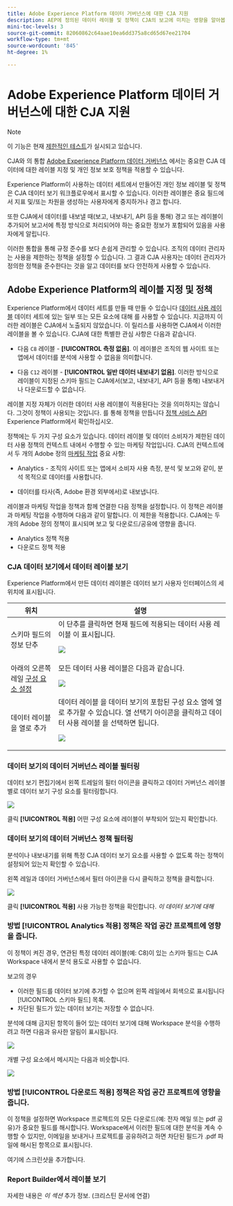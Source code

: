 ```yaml
---
title: Adobe Experience Platform 데이터 거버넌스에 대한 CJA 지원
description: AEP에 정의된 데이터 레이블 및 정책이 CJA의 보고에 미치는 영향을 알아봅니다.
mini-toc-levels: 3
source-git-commit: 82060862c64aae10ea6dd375a8cd65d67ee21704
workflow-type: tm+mt
source-wordcount: '845'
ht-degree: 1%

---
```



# Adobe Experience Platform 데이터 거버넌스에 대한 CJA 지원

>[!NOTE]
>
>이 기능은 현재 [제한적인 테스트](/help/release-notes/releases.md)가 실시되고 있습니다.

CJA와 의 통합 [Adobe Experience Platform 데이터 거버넌스](https://experienceleague.adobe.com/docs/experience-platform/data-governance/home.html?lang=en) 에서는 중요한 CJA 데이터에 대한 레이블 지정 및 개인 정보 보호 정책을 적용할 수 있습니다.

Experience Platform이 사용하는 데이터 세트에서 만들어진 개인 정보 레이블 및 정책은 CJA 데이터 보기 워크플로우에서 표시할 수 있습니다. 이러한 레이블은 중요 필드에서 지표 및/또는 차원을 생성하는 사용자에게 중지하거나 경고 합니다.

또한 CJA에서 데이터를 내보낼 때(보고, 내보내기, API 등을 통해) 경고 또는 레이블이 추가되어 보고서에 특정 방식으로 처리되어야 하는 중요한 정보가 포함되어 있음을 사용자에게 알립니다.

이러한 통합을 통해 규정 준수를 보다 손쉽게 관리할 수 있습니다. 조직의 데이터 관리자는 사용을 제한하는 정책을 설정할 수 있습니다. 그 결과 CJA 사용자는 데이터 관리자가 정의한 정책을 준수한다는 것을 알고 데이터를 보다 안전하게 사용할 수 있습니다.

## Adobe Experience Platform의 레이블 지정 및 정책

Experience Platform에서 데이터 세트를 만들 때 만들 수 있습니다 [데이터 사용 레이블](https://experienceleague.adobe.com/docs/experience-platform/data-governance/labels/reference.html?lang=en) 데이터 세트에 있는 일부 또는 모든 요소에 대해 를 사용할 수 있습니다. 지금까지 이러한 레이블은 CJA에서 노출되지 않았습니다. 이 릴리스를 사용하면 CJA에서 이러한 레이블을 볼 수 있습니다. CJA에 대한 특별한 관심 사항은 다음과 같습니다.

* 다음 `C8` 레이블 - **[!UICONTROL 측정 없음]**. 이 레이블은 조직의 웹 사이트 또는 앱에서 데이터를 분석에 사용할 수 없음을 의미합니다.

* 다음 `C12` 레이블 - **[!UICONTROL 일반 데이터 내보내기 없음]**. 이러한 방식으로 레이블이 지정된 스키마 필드는 CJA에서(보고, 내보내기, API 등을 통해) 내보내거나 다운로드할 수 없습니다.

레이블 지정 자체가 이러한 데이터 사용 레이블이 적용된다는 것을 의미하지는 않습니다. 그것이 정책이 사용되는 것입니다. 를 통해 정책을 만듭니다 [정책 서비스 API](https://experienceleague.adobe.com/docs/experience-platform/data-governance/api/overview.html?lang=en) Experience Platform에서 확인하십시오.

정책에는 두 가지 구성 요소가 있습니다. 데이터 레이블 및 데이터 소비자가 제한된 데이터 사용 정책의 컨텍스트 내에서 수행할 수 있는 마케팅 작업입니다. CJA의 컨텍스트에서 두 개의 Adobe 정의 [마케팅 작업](https://experienceleague.adobe.com/docs/experience-platform/data-governance/policies/overview.html?lang=en#appendix) 중요 사항:

* Analytics - 조직의 사이트 또는 앱에서 소비자 사용 측정, 분석 및 보고와 같이, 분석 목적으로 데이터를 사용합니다.

* 데이터를 타사(즉, Adobe 환경 외부에서)로 내보냅니다.

레이블과 마케팅 작업을 정책과 함께 연결한 다음 정책을 설정합니다. 이 정책은 레이블과 마케팅 작업을 수행하며 다음과 같이 말합니다. 이 제한을 적용합니다. CJA에는 두 개의 Adobe 정의 정책이 표시되며 보고 및 다운로드/공유에 영향을 줍니다.

* Analytics 정책 적용
* 다운로드 정책 적용


### CJA 데이터 보기에서 데이터 레이블 보기

Experience Platform에서 만든 데이터 레이블은 데이터 보기 사용자 인터페이스의 세 위치에 표시됩니다.

| 위치 | 설명 |
| --- | --- |
| 스키마 필드의 정보 단추 | 이 단추를 클릭하면 현재 필드에 적용되는 데이터 사용 레이블 이 표시됩니다.<p>![](assets/data-label-left.png) |
| 아래의 오른쪽 레일 [구성 요소 설정](/help/data-views/component-settings/overview.md) | 모든 데이터 사용 레이블은 다음과 같습니다.<p>![](assets/data-label-right.png) |
| 데이터 레이블을 열로 추가 | 데이터 레이블 을 데이터 보기의 포함된 구성 요소 열에 열로 추가할 수 있습니다. 열 선택기 아이콘을 클릭하고 데이터 사용 레이블 을 선택하면 됩니다.<p>![](assets/data-label-column.png) |

### 데이터 보기의 데이터 거버넌스 레이블 필터링

데이터 보기 편집기에서 왼쪽 트레일의 필터 아이콘을 클릭하고 데이터 거버넌스 레이블별로 데이터 보기 구성 요소를 필터링합니다.

![](assets/filter-labels.png)

클릭 **[!UICONTROL 적용]** 어떤 구성 요소에 레이블이 부착되어 있는지 확인합니다.

### 데이터 보기의 데이터 거버넌스 정책 필터링

분석이나 내보내기를 위해 특정 CJA 데이터 보기 요소를 사용할 수 없도록 하는 정책이 설정되어 있는지 확인할 수 있습니다.

왼쪽 레일과 데이터 거버넌스에서 필터 아이콘을 다시 클릭하고 정책을 클릭합니다.

![](assets/filter-policies.png)

클릭 **[!UICONTROL 적용]** 사용 가능한 정책을 확인합니다. _이 데이터 보기에 대해_

### 방법 [!UICONTROL Analytics 적용] 정책은 작업 공간 프로젝트에 영향을 줍니다.

이 정책이 켜진 경우, 연관된 특정 데이터 레이블(예: C8)이 있는 스키마 필드는 CJA Workspace 내에서 분석 용도로 사용할 수 없습니다.

보고의 경우

* 이러한 필드를 데이터 보기에 추가할 수 없으며 왼쪽 레일에서 회색으로 표시됩니다 [!UICONTROL 스키마 필드] 목록.
* 차단된 필드가 있는 데이터 보기는 저장할 수 없습니다.

분석에 대해 금지된 항목이 들어 있는 데이터 보기에 대해 Workspace 분석을 수행하려고 하면 다음과 유사한 알림이 표시됩니다.

![](assets/policy-enforce.png)

개별 구성 요소에서 메시지는 다음과 비슷합니다.

![](assets/policy-enforce2.png)

### 방법 [!UICONTROL 다운로드 적용] 정책은 작업 공간 프로젝트에 영향을 줍니다.

이 정책을 설정하면 Workspace 프로젝트의 모든 다운로드(예: 전자 메일 또는 pdf 공유)가 중요한 필드를 해시합니다. Workspace에서 이러한 필드에 대한 분석을 계속 수행할 수 있지만, 이메일을 보내거나 프로젝트를 공유하려고 하면 차단된 필드가 .pdf 파일에 해시된 항목으로 표시됩니다.

여기에 스크린샷을 추가합니다.

### Report Builder에서 레이블 보기

자세한 내용은 _이 섹션_ 추가 정보. (크리스틴 문서에 연결)
